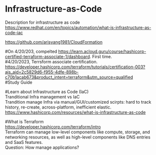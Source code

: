 # Infrastructure-as-Code
Description for infrastructure as code \
https://www.redhat.com/en/topics/automation/what-is-infrastructure-as-code-iac

https://github.com/arisyang1981/CloudFormation  

#On 4/20/203, compelted https://learn.acloud.guru/course/hashicorp-certified-terraform-associate-1/dashboard. First time.  
#4/20/2023, Terrsform associate certification.  
https://developer.hashicorp.com/terraform/tutorials/certification-003?ajs_aid=2c5829d6-f955-4dfe-898b-c70b1acab673&product_intent=terraform&utm_source=qualified  
#Study Guide  

#Learn about Infrastructure as Code (IaC)  
Tranditional Infra management vs IaC  
Trandition manage Infra via manual/GUI/customized scirpts: hard to track history, re-create, across-platform, inefficient elastic.  
https://www.hashicorp.com/resources/what-is-infrastructure-as-code  

#What is Terraform  
https://developer.hashicorp.com/terraform/intro  
Terraform can manage low-level components like compute, storage, and networking resources, as well as high-level components like DNS entries and SaaS features.  
Question: How manage applications?  

